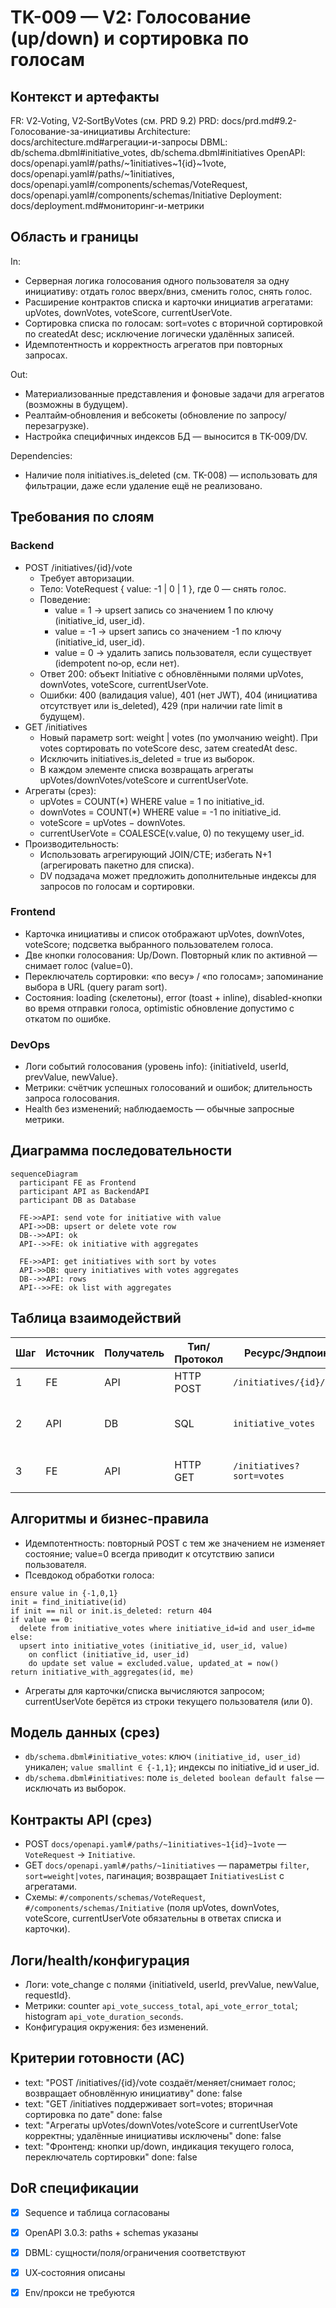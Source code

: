 # TK-009 — V2: Голосование (up/down) и сортировка по голосам

## Контекст и артефакты
FR: V2‑Voting, V2‑SortByVotes (см. PRD 9.2)
PRD: docs/prd.md#9.2-Голосование-за-инициативы
Architecture: docs/architecture.md#агрегации-и-запросы
DBML: db/schema.dbml#initiative_votes, db/schema.dbml#initiatives
OpenAPI: docs/openapi.yaml#/paths/~1initiatives~1{id}~1vote, docs/openapi.yaml#/paths/~1initiatives, docs/openapi.yaml#/components/schemas/VoteRequest, docs/openapi.yaml#/components/schemas/Initiative
Deployment: docs/deployment.md#мониторинг-и-метрики

## Область и границы
In:
- Серверная логика голосования одного пользователя за одну инициативу: отдать голос вверх/вниз, сменить голос, снять голос.
- Расширение контрактов списка и карточки инициатив агрегатами: upVotes, downVotes, voteScore, currentUserVote.
- Сортировка списка по голосам: sort=votes с вторичной сортировкой по createdAt desc; исключение логически удалённых записей.
- Идемпотентность и корректность агрегатов при повторных запросах.

Out:
- Материализованные представления и фоновые задачи для агрегатов (возможны в будущем).
- Реалтайм‑обновления и вебсокеты (обновление по запросу/перезагрузке).
- Настройка специфичных индексов БД — выносится в TK-009/DV.

Dependencies:
- Наличие поля initiatives.is_deleted (см. TK-008) — использовать для фильтрации, даже если удаление ещё не реализовано.

## Требования по слоям
### Backend
- POST /initiatives/{id}/vote
  - Требует авторизации.
  - Тело: VoteRequest { value: -1 | 0 | 1 }, где 0 — снять голос.
  - Поведение:
    - value = 1 → upsert запись со значением 1 по ключу (initiative_id, user_id).
    - value = -1 → upsert запись со значением -1 по ключу (initiative_id, user_id).
    - value = 0 → удалить запись пользователя, если существует (idempotent no‑op, если нет).
  - Ответ 200: объект Initiative с обновлёнными полями upVotes, downVotes, voteScore, currentUserVote.
  - Ошибки: 400 (валидация value), 401 (нет JWT), 404 (инициатива отсутствует или is_deleted), 429 (при наличии rate limit в будущем).
- GET /initiatives
  - Новый параметр sort: weight | votes (по умолчанию weight). При votes сортировать по voteScore desc, затем createdAt desc.
  - Исключить initiatives.is_deleted = true из выборок.
  - В каждом элементе списка возвращать агрегаты upVotes/downVotes/voteScore и currentUserVote.
- Агрегаты (срез):
  - upVotes = COUNT(*) WHERE value = 1 по initiative_id.
  - downVotes = COUNT(*) WHERE value = -1 по initiative_id.
  - voteScore = upVotes − downVotes.
  - currentUserVote = COALESCE(v.value, 0) по текущему user_id.
- Производительность:
  - Использовать агрегирующий JOIN/CTE; избегать N+1 (агрегировать пакетно для списка).
  - DV подзадача может предложить дополнительные индексы для запросов по голосам и сортировки.

### Frontend
- Карточка инициативы и список отображают upVotes, downVotes, voteScore; подсветка выбранного пользователем голоса.
- Две кнопки голосования: Up/Down. Повторный клик по активной — снимает голос (value=0).
- Переключатель сортировки: «по весу» / «по голосам»; запоминание выбора в URL (query param sort).
- Состояния: loading (скелетоны), error (toast + inline), disabled-кнопки во время отправки голоса, optimistic обновление допустимо с откатом по ошибке.

### DevOps
- Логи событий голосования (уровень info): {initiativeId, userId, prevValue, newValue}.
- Метрики: счётчик успешных голосований и ошибок; длительность запроса голосования.
- Health без изменений; наблюдаемость — обычные запросные метрики.

## Диаграмма последовательности
```mermaid
sequenceDiagram
  participant FE as Frontend
  participant API as BackendAPI
  participant DB as Database

  FE->>API: send vote for initiative with value
  API->>DB: upsert or delete vote row
  DB-->>API: ok
  API-->>FE: ok initiative with aggregates

  FE->>API: get initiatives with sort by votes
  API->>DB: query initiatives with votes aggregates
  DB-->>API: rows
  API-->>FE: ok list with aggregates
```

## Таблица взаимодействий
| Шаг | Источник | Получатель | Тип/Протокол | Ресурс/Эндпоинт | Запрос (схема) | Ответ (схема) | Атрибуты/валидации | Ошибки | Побочные эффекты |
|-----|----|---|-----|-----|----|----|-----|-----|---|
| 1 | FE | API | HTTP POST | `/initiatives/{id}/vote` | `#/components/schemas/VoteRequest` | `#/components/schemas/Initiative` | value ∈ {-1,0,1}; id=uuid | 400/401/404/429 | insert/update/delete в `initiative_votes` |
| 2 | API | DB | SQL | `initiative_votes` | — | — | UNIQUE (initiative_id,user_id), CHECK value ∈ {-1,1} | — | upsert или delete |
| 3 | FE | API | HTTP GET | `/initiatives?sort=votes` | — | `#/components/schemas/InitiativesList` | вторичная сортировка по дате; exclude is_deleted | 401 | чтение агрегатов |

## Алгоритмы и бизнес‑правила
- Идемпотентность: повторный POST с тем же значением не изменяет состояние; value=0 всегда приводит к отсутствию записи пользователя.
- Псевдокод обработки голоса:
```
ensure value in {-1,0,1}
init = find_initiative(id)
if init == nil or init.is_deleted: return 404
if value == 0:
  delete from initiative_votes where initiative_id=id and user_id=me
else:
  upsert into initiative_votes (initiative_id, user_id, value)
    on conflict (initiative_id, user_id)
    do update set value = excluded.value, updated_at = now()
return initiative_with_aggregates(id, me)
```
- Агрегаты для карточки/списка вычисляются запросом; currentUserVote берётся из строки текущего пользователя (или 0).

## Модель данных (срез)
- `db/schema.dbml#initiative_votes`: ключ `(initiative_id, user_id)` уникален; `value smallint ∈ {-1,1}`; индексы по initiative_id и user_id.
- `db/schema.dbml#initiatives`: поле `is_deleted boolean default false` — исключать из выборок.

## Контракты API (срез)
- POST `docs/openapi.yaml#/paths/~1initiatives~1{id}~1vote` — `VoteRequest` → `Initiative`.
- GET `docs/openapi.yaml#/paths/~1initiatives` — параметры `filter`, `sort=weight|votes`, пагинация; возвращает `InitiativesList` с агрегатами.
- Схемы: `#/components/schemas/VoteRequest`, `#/components/schemas/Initiative` (поля upVotes, downVotes, voteScore, currentUserVote обязательны в ответах списка и карточки).

## Логи/health/конфигурация
- Логи: vote_change с полями {initiativeId, userId, prevValue, newValue, requestId}.
- Метрики: counter `api_vote_success_total`, `api_vote_error_total`; histogram `api_vote_duration_seconds`.
- Конфигурация окружения: без изменений.

## Критерии готовности (AC)
- text: "POST /initiatives/{id}/vote создаёт/меняет/снимает голос; возвращает обновлённую инициативу"
  done: false
- text: "GET /initiatives поддерживает sort=votes; вторичная сортировка по дате"
  done: false
- text: "Агрегаты upVotes/downVotes/voteScore и currentUserVote корректны; удалённые инициативы исключены"
  done: false
- text: "Фронтенд: кнопки up/down, индикация текущего голоса, переключатель сортировки"
  done: false

## DoR спецификации
- [x] Sequence и таблица согласованы
- [x] OpenAPI 3.0.3: paths + schemas указаны
- [x] DBML: сущности/поля/ограничения соответствуют
- [x] UX‑состояния описаны
- [x] Env/прокси не требуются


